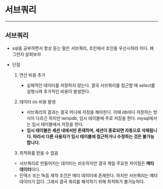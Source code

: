 # 서브쿼리

---

## 서브쿼리
- sql을 공부하면서 항상 듣는 말은 서브쿼리, 조인에서 조인을 우선시하라 이다. 왜 그런지 살펴보쟈

- 단점
  1. 연산 비용 추가
     - 실체적인 데이터를 저장하지 않는다. 결국 서브쿼리를 접근할 때 select를 실행시켜 추가적인 비용이 발생한다.
  2. 데이터 i/o 비용 발생
      - 서브쿼리의 결과는 결국 어디에 저장을 해야한다. 이때 db마다 저장하는 방식이 다르긴 하지만 tempdb, 임시 테이블에 주로 저장을 한다. mysql에서는 임시 테이블에서 저장을 한다. 
      - **임시 테이블은 세션 내에서만 존재하며, 세션이 종료되면 자동으로 삭제됩니다. 따라서 다른 사용자가 임시 테이블에 접근하거나 수정하는 것은 불가능합니다.**
  
  3. 최적화를 받을 수 없음
    - 서브쿼리로 만들어지는 데이터는 비슷하지만 결국 제일 주요한 차이점은 **메타 데이터**이다.
    - 인덱스 또는 fk등 제약 조건은 메타 데이터에 존재한다. 하지만 서브쿼리는 메타 데이터가 없다. 그래서 결국 쿼리를 해석하기 위해 최적화가 불가능하다.

